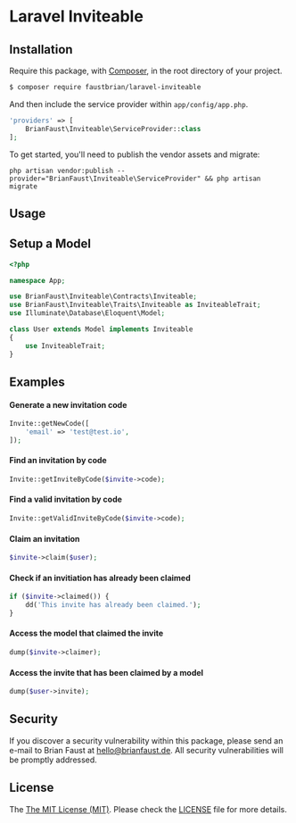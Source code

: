 # Laravel Inviteable

## Installation

Require this package, with [Composer](https://getcomposer.org/), in the root directory of your project.

``` bash
$ composer require faustbrian/laravel-inviteable
```

And then include the service provider within `app/config/app.php`.

``` php
'providers' => [
    BrianFaust\Inviteable\ServiceProvider::class
];
```

To get started, you'll need to publish the vendor assets and migrate:

```
php artisan vendor:publish --provider="BrianFaust\Inviteable\ServiceProvider" && php artisan migrate
```

## Usage

## Setup a Model

``` php
<?php

namespace App;

use BrianFaust\Inviteable\Contracts\Inviteable;
use BrianFaust\Inviteable\Traits\Inviteable as InviteableTrait;
use Illuminate\Database\Eloquent\Model;

class User extends Model implements Inviteable
{
    use InviteableTrait;
}
```

## Examples

#### Generate a new invitation code
``` php
Invite::getNewCode([
    'email' => 'test@test.io',
]);
```

#### Find an invitation by code
``` php
Invite::getInviteByCode($invite->code);
```

#### Find a valid invitation by code
``` php
Invite::getValidInviteByCode($invite->code);
```

#### Claim an invitation
``` php
$invite->claim($user);
```

#### Check if an invitiation has already been claimed
``` php
if ($invite->claimed()) {
    dd('This invite has already been claimed.');
}
```

#### Access the model that claimed the invite
``` php
dump($invite->claimer);
```

#### Access the invite that has been claimed by a model
``` php
dump($user->invite);
```

## Security

If you discover a security vulnerability within this package, please send an e-mail to Brian Faust at hello@brianfaust.de. All security vulnerabilities will be promptly addressed.

## License

The [The MIT License (MIT)](LICENSE). Please check the [LICENSE](LICENSE) file for more details.
